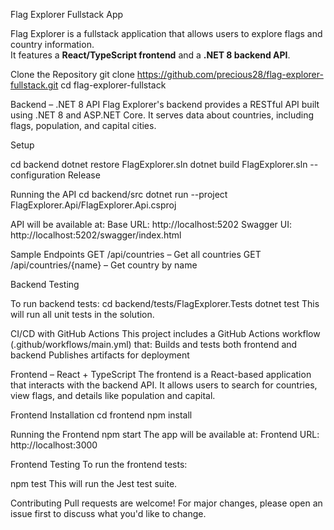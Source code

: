 Flag Explorer Fullstack App

Flag Explorer is a fullstack application that allows users to explore flags and country information.  
It features a **React/TypeScript frontend** and a **.NET 8 backend API**.

Clone the Repository
git clone https://github.com/precious28/flag-explorer-fullstack.git
cd flag-explorer-fullstack



Backend – .NET 8 API
Flag Explorer's backend provides a RESTful API built using .NET 8 and ASP.NET Core.
It serves data about countries, including flags, population, and capital cities.

Setup

cd backend
dotnet restore FlagExplorer.sln
dotnet build FlagExplorer.sln --configuration Release

Running the API
cd backend/src
dotnet run --project FlagExplorer.Api/FlagExplorer.Api.csproj

API will be available at:
Base URL: http://localhost:5202
Swagger UI: http://localhost:5202/swagger/index.html

Sample Endpoints
GET /api/countries – Get all countries
GET /api/countries/{name} – Get country by name

Backend Testing

To run backend tests:
cd backend/tests/FlagExplorer.Tests
dotnet test
This will run all unit tests in the solution.

CI/CD with GitHub Actions
This project includes a GitHub Actions workflow (.github/workflows/main.yml) that:
Builds and tests both frontend and backend
Publishes artifacts for deployment



Frontend – React + TypeScript
The frontend is a React-based application that interacts with the backend API.
It allows users to search for countries, view flags, and details like population and capital.

Frontend Installation
cd frontend
npm install

Running the Frontend
npm start
The app will be available at:
Frontend URL: http://localhost:3000

Frontend Testing
To run the frontend tests:

npm test
This will run the Jest test suite.

Contributing
Pull requests are welcome!
For major changes, please open an issue first to discuss what you'd like to change.
